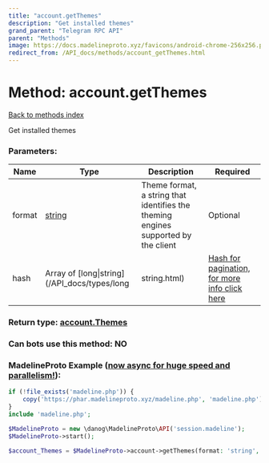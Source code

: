 ```yaml
---
title: "account.getThemes"
description: "Get installed themes"
grand_parent: "Telegram RPC API"
parent: "Methods"
image: https://docs.madelineproto.xyz/favicons/android-chrome-256x256.png
redirect_from: /API_docs/methods/account_getThemes.html
---
```

# Method: account.getThemes
[Back to methods index](index.html)



Get installed themes

### Parameters:

| Name     |    Type       | Description | Required |
|----------|---------------|-------------|----------|
|format|[string](/API_docs/types/string.html) | Theme format, a string that identifies the theming engines supported by the client | Optional|
|hash|Array of [long\|string](/API_docs/types/long|string.html) | [Hash for pagination, for more info click here](https://core.telegram.org/api/offsets#hash-generation) | Optional|


### Return type: [account.Themes](/API_docs/types/account.Themes.html)

### Can bots use this method: **NO**


### MadelineProto Example ([now async for huge speed and parallelism!](https://docs.madelineproto.xyz/docs/ASYNC.html)):


```php
if (!file_exists('madeline.php')) {
    copy('https://phar.madelineproto.xyz/madeline.php', 'madeline.php');
}
include 'madeline.php';

$MadelineProto = new \danog\MadelineProto\API('session.madeline');
$MadelineProto->start();

$account_Themes = $MadelineProto->account->getThemes(format: 'string', hash: [$long|string, $long|string], );
```

